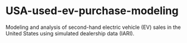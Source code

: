 # USA-used-ev-purchase-modeling
Modeling and analysis of second-hand electric vehicle (EV) sales in the United States using simulated dealership data (IARI).
